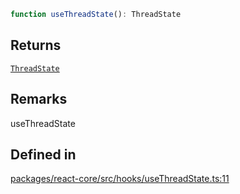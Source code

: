 ```ts
function useThreadState(): ThreadState
```

## Returns

[`ThreadState`](../type-aliases/ThreadState.md)

## Remarks

useThreadState

## Defined in

[packages/react-core/src/hooks/useThreadState.ts:11](https://github.com/thesysdev/crayonai/blob/6eac6f4f2cad380ceb23505021a977f1a24045b3/frontend-sdk/packages/react-core/src/hooks/useThreadState.ts#L11)
